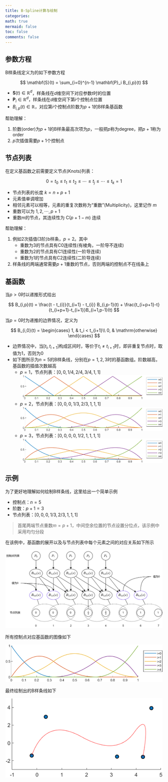 ```yaml
---
title: B-Spline计算与绘制
categories:
math: true
mermaid: false
toc: false
comments: false
---
```



## 参数方程

B样条线定义为的如下参数方程

$$
\mathbf{S}(t) = \sum_{i=0}^{n-1} \mathbf{P}_i B_{i,p}(t)
$$

- $\mathbf{S}(t)\in \mathbb{R}^d$，样条线在$d$维空间下对应参数$t$时的位置
- $\mathbf{P}_i\in \mathbb{R}^d$，样条线在$d$维空间下第$i$个控制点位置
- $B_{i,p}(t)\in \mathbb{R}$，对应第$i$个控制点阶数为$p+1$的B样条基函数


帮助理解：
1. 阶数(order)为$p+1$的B样条最高次项为$p$，一般把$p$称为degree，把$p+1$称为order
2. $p$次插值需要$p+1$个控制点

## 节点列表

在定义基函数之前需要定义节点(Knots)列表：

$$
    0=t_0 \le t_1  \le t_2 \le \cdots \le t_j \le \cdots \le t_k = 1
$$

- 节点列表的长度 $k=n+p+1$
- 元素值单调增加
- 相邻元素可以相等，元素的重复次数称为“重数”(Multiplicity)，这里记作 $m$ 
- 重数可以为 $1,2,\cdots,p+1$ 
- 重数$m$的节点，其连续性为 $\mathrm{C}(p+1-m)$ 连续

帮助理解：
1. 例如2次插值(3阶)b样条，$p=2$。其中
   - 重数为$3$的节点具有C0连续性(有棱角，一阶导不连续)
   - 重数为$2$的节点具有C1连续性(一阶导连续)
   - 重数为$1$的节点具有C2连续性(二阶导连续)
2. 样条线的两端通常需要$p+1$重数的节点，否则两端的控制点不在线条上

## 基函数

当$p>0$时以递推形式给出

$$
    B_{i,p}(t) = \frac{t - t_{i}}{t_{i+1} - t_{i}} B_{i,p-1}(t) + \frac{t_{i+p+1}-t}{t_{i+p+1}-t_{i+1}}B_{i+1,p-1}(t)
$$

当$p=0$时为递推的边界情况，定义为

$$
B_{i,0}(t) = 
\begin{cases}
1, & t_i < t_{i+1}\\
0, & \mathrm{otherwise}
\end{cases}
$$

- 边界情况中，当$[t_i, t_{i+1}]$构成区间时，等价于$t_i\not=t_{i+1}$时，即非重复节点时，取值为1，否则为0
- 如下图所示为$n=5$的B样条线，分别在$p=1,2,3$时的基函数组。阶数越高，基函数的插值次数越高
  - $p=1$，节点列表：$[0,0,1/4,2/4,3/4,1,1]$
    ![基函数p1](/assets/images/基函数p1.png)
  - $p=2$，节点列表：$[0,0,0,1/3,2/3,1,1,1]$
    ![基函数p2](/assets/images/基函数p2.png)
  - $p=3$，节点列表：$[0,0,0,0,1/2,1,1,1,1]$
    ![基函数p3](/assets/images/基函数p3.png)


## 示例

为了更好地理解如何绘制B样条线，这里给出一个简单示例

- 控制点：$n=5$
- 阶数：$p+1=3$ 
- 节点列表：$[0,0,0,1/3,2/3,1,1,1]$


> 首尾两端节点重数$m=p+1$，中间空余位置的节点设置分位点，该示例中采用均匀分段


在该例中，基函数的展开以及与节点列表中每个元素之间的对应关系如下所示

![基函数展开](/assets/images/基函数展开.png)

所有控制点对应基函数的图像如下

![b样条基函数组示例](/assets/images/b样条基函数组示例.png)

最终绘制出的B样条线如下

![b样条线示例](/assets/images/b样条线示例.png)
